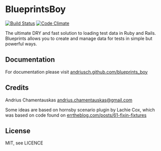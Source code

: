 BlueprintsBoy
========

[![Build Status](https://travis-ci.org/andriusch/blueprints_boy.png?branch=master)](https://travis-ci.org/andriusch/blueprints_boy)
[![Code Climate](https://codeclimate.com/repos/52744bde13d6377312003e29/badges/f31c3b20808152bc89a4/gpa.png)](https://codeclimate.com/repos/52744bde13d6377312003e29/feed)

The ultimate DRY and fast solution to loading test data in Ruby and Rails. Blueprints allows you to create and manage 
data for tests in simple but powerful ways.

Documentation
-------------

For documentation please visit [andriusch.github.com/blueprints_boy](http://andriusch.github.com/blueprints_boy)

Credits
-------

Andrius Chamentauskas <andrius.chamentauskas@gmail.com>

Some ideas are based on hornsby scenario plugin by Lachie Cox, which was based on code found on 
[errtheblog.com/posts/61-fixin-fixtures](http://errtheblog.com/posts/61-fixin-fixtures)

License
-------

MIT, see LICENCE
